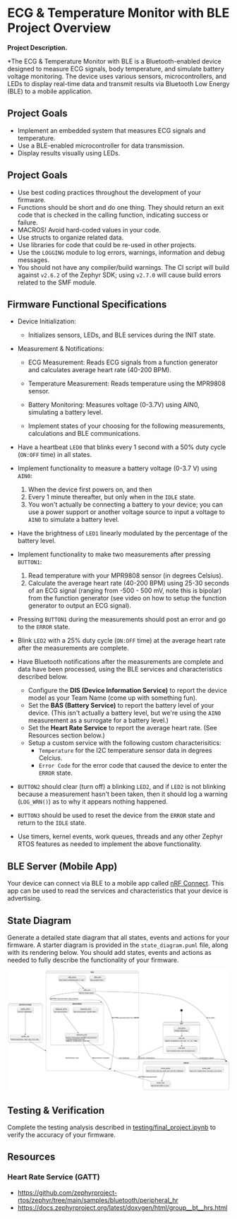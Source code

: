 # ECG & Temperature Monitor with BLE Project Overview

**Project Description.**

*The ECG & Temperature Monitor with BLE is a Bluetooth-enabled device designed to measure ECG signals, body temperature, and simulate battery voltage monitoring. The device uses various sensors, microcontrollers, and LEDs to display real-time data and transmit results via Bluetooth Low Energy (BLE) to a mobile application.

## Project Goals

* Implement an embedded system that measures ECG signals and temperature.
* Use a BLE-enabled microcontroller for data transmission.
* Display results visually using LEDs.
  
## Project Goals

* Use best coding practices throughout the development of your firmware.
* Functions should be short and do one thing.  They should return an exit code that is checked in the calling function, indicating success or failure.
* MACROS!  Avoid hard-coded values in your code.
* Use structs to organize related data.
* Use libraries for code that could be re-used in other projects.
* Use the `LOGGING` module to log errors, warnings, information and debug messages.
* You should not have any compiler/build warnings.  The CI script will build against `v2.6.2` of the Zephyr SDK; using `v2.7.0` will cause build errors related to the SMF module.

## Firmware Functional Specifications

* Device Initialization:
  * Initializes sensors, LEDs, and BLE services during the INIT state.
* Measurement & Notifications:

  * ECG Measurement: Reads ECG signals from a function generator and calculates average heart rate (40-200 BPM).
  * Temperature Measurement: Reads temperature using the MPR9808 sensor.
  * Battery Monitoring: Measures voltage (0-3.7V) using AIN0, simulating a battery level.

  * Implement states of your choosing for the following measurements, calculations and BLE communications.
* Have a heartbeat `LED0` that blinks every 1 second with a 50% duty cycle (`ON:OFF` time) in all states.
* Implement functionality to measure a battery voltage (0-3.7 V) using `AIN0`:
  1. When the device first powers on, and then
  1. Every 1 minute thereafter, but only when in the `IDLE` state.
  1. You won't actually be connecting a battery to your device; you can use a power support or another voltage source to input a voltage to `AIN0` to simulate a battery level.
* Have the brightness of `LED1` linearly modulated by the percentage of the battery level.
* Implement functionality to make two measurements after pressing `BUTTON1`:
  1. Read temperature with your MPR9808 sensor (in degrees Celsius).
  1. Calculate the average heart rate (40-200 BPM) using 25-30 seconds of an ECG signal (ranging from -500 - 500 mV, note this is bipolar) from the function generator (see video on how to setup the function generator to output an ECG signal).
* Pressing `BUTTON1` during the measurements should post an error and go to the `ERROR` state.
* Blink `LED2` with a 25% duty cycle (`ON:OFF` time) at the average heart rate after the measurements are complete.
* Have Bluetooth notifications after the measurements are complete and data have been processed, using the BLE services and characteristics described below.
  * Configure the **DIS (Device Information Service)** to report the device model as your Team Name (come up with something fun).
  * Set the **BAS (Battery Service)** to report the battery level of your device.  (This isn't actually a battery level, but we're using the `AIN0` measurement as a surrogate for a battery level.)
  * Set the **Heart Rate Service** to report the average heart rate.  (See Resources section below.)
  * Setup a custom service with the following custom characterisitics:
    * `Temperature` for the I2C temperature sensor data in degrees Celcius.
    * `Error Code` for the error code that caused the device to enter the `ERROR` state.
* `BUTTON2` should clear (turn off) a blinking `LED2`, and if `LED2` is not blinking because a measurement hasn't been taken, then it should log a warning (`LOG_WRN()`) as to why it appears nothing happened.
* `BUTTON3` should be used to reset the device from the `ERROR` state and return to the `IDLE` state.
* Use timers, kernel events, work queues, threads and any other Zephyr RTOS features as needed to implement the above functionality.

## BLE Server (Mobile App)

Your device can connect via BLE to a mobile app called [nRF Connect](https://www.nordicsemi.com/Products/Development-tools/nrf-connect-for-mobile).  This app can be used to read the services and characteristics that your device is advertising.

## State Diagram

Generate a detailed state diagram that all states, events and actions for your firmware.  A starter diagram is provided in the `state_diagram.puml` file, along with its rendering below.  You should add states, events and actions as needed to fully describe the functionality of your firmware.

![State Diagram](state_diagram.png)

## Testing & Verification

Complete the testing analysis described in [testing/final_project.ipynb](testing/final_project.ipynb) to verify the accuracy of your firmware.

## Resources

### Heart Rate Service (GATT)
* https://github.com/zephyrproject-rtos/zephyr/tree/main/samples/bluetooth/peripheral_hr
* https://docs.zephyrproject.org/latest/doxygen/html/group__bt__hrs.html
